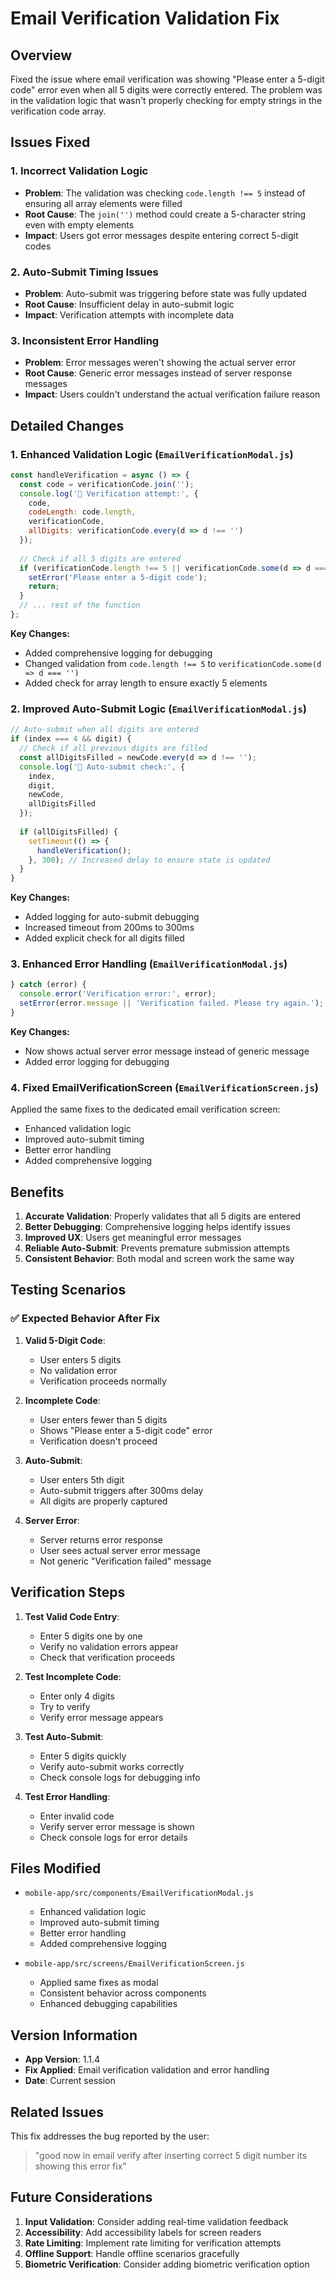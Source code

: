 # Email Verification Validation Fix

## Overview
Fixed the issue where email verification was showing "Please enter a 5-digit code" error even when all 5 digits were correctly entered. The problem was in the validation logic that wasn't properly checking for empty strings in the verification code array.

## Issues Fixed

### 1. Incorrect Validation Logic
- **Problem**: The validation was checking `code.length !== 5` instead of ensuring all array elements were filled
- **Root Cause**: The `join('')` method could create a 5-character string even with empty elements
- **Impact**: Users got error messages despite entering correct 5-digit codes

### 2. Auto-Submit Timing Issues
- **Problem**: Auto-submit was triggering before state was fully updated
- **Root Cause**: Insufficient delay in auto-submit logic
- **Impact**: Verification attempts with incomplete data

### 3. Inconsistent Error Handling
- **Problem**: Error messages weren't showing the actual server error
- **Root Cause**: Generic error messages instead of server response messages
- **Impact**: Users couldn't understand the actual verification failure reason

## Detailed Changes

### 1. Enhanced Validation Logic (`EmailVerificationModal.js`)
```javascript
const handleVerification = async () => {
  const code = verificationCode.join('');
  console.log('🔐 Verification attempt:', {
    code,
    codeLength: code.length,
    verificationCode,
    allDigits: verificationCode.every(d => d !== '')
  });
  
  // Check if all 5 digits are entered
  if (verificationCode.length !== 5 || verificationCode.some(d => d === '')) {
    setError('Please enter a 5-digit code');
    return;
  }
  // ... rest of the function
};
```

**Key Changes:**
- Added comprehensive logging for debugging
- Changed validation from `code.length !== 5` to `verificationCode.some(d => d === '')`
- Added check for array length to ensure exactly 5 elements

### 2. Improved Auto-Submit Logic (`EmailVerificationModal.js`)
```javascript
// Auto-submit when all digits are entered
if (index === 4 && digit) {
  // Check if all previous digits are filled
  const allDigitsFilled = newCode.every(d => d !== '');
  console.log('🔐 Auto-submit check:', { 
    index, 
    digit, 
    newCode, 
    allDigitsFilled 
  });
  
  if (allDigitsFilled) {
    setTimeout(() => {
      handleVerification();
    }, 300); // Increased delay to ensure state is updated
  }
}
```

**Key Changes:**
- Added logging for auto-submit debugging
- Increased timeout from 200ms to 300ms
- Added explicit check for all digits filled

### 3. Enhanced Error Handling (`EmailVerificationModal.js`)
```javascript
} catch (error) {
  console.error('Verification error:', error);
  setError(error.message || 'Verification failed. Please try again.');
}
```

**Key Changes:**
- Now shows actual server error message instead of generic message
- Added error logging for debugging

### 4. Fixed EmailVerificationScreen (`EmailVerificationScreen.js`)
Applied the same fixes to the dedicated email verification screen:
- Enhanced validation logic
- Improved auto-submit timing
- Better error handling
- Added comprehensive logging

## Benefits

1. **Accurate Validation**: Properly validates that all 5 digits are entered
2. **Better Debugging**: Comprehensive logging helps identify issues
3. **Improved UX**: Users get meaningful error messages
4. **Reliable Auto-Submit**: Prevents premature submission attempts
5. **Consistent Behavior**: Both modal and screen work the same way

## Testing Scenarios

### ✅ Expected Behavior After Fix

1. **Valid 5-Digit Code**:
   - User enters 5 digits
   - No validation error
   - Verification proceeds normally

2. **Incomplete Code**:
   - User enters fewer than 5 digits
   - Shows "Please enter a 5-digit code" error
   - Verification doesn't proceed

3. **Auto-Submit**:
   - User enters 5th digit
   - Auto-submit triggers after 300ms delay
   - All digits are properly captured

4. **Server Error**:
   - Server returns error response
   - User sees actual server error message
   - Not generic "Verification failed" message

## Verification Steps

1. **Test Valid Code Entry**:
   - Enter 5 digits one by one
   - Verify no validation errors appear
   - Check that verification proceeds

2. **Test Incomplete Code**:
   - Enter only 4 digits
   - Try to verify
   - Verify error message appears

3. **Test Auto-Submit**:
   - Enter 5 digits quickly
   - Verify auto-submit works correctly
   - Check console logs for debugging info

4. **Test Error Handling**:
   - Enter invalid code
   - Verify server error message is shown
   - Check console logs for error details

## Files Modified

- `mobile-app/src/components/EmailVerificationModal.js`
  - Enhanced validation logic
  - Improved auto-submit timing
  - Better error handling
  - Added comprehensive logging

- `mobile-app/src/screens/EmailVerificationScreen.js`
  - Applied same fixes as modal
  - Consistent behavior across components
  - Enhanced debugging capabilities

## Version Information

- **App Version**: 1.1.4
- **Fix Applied**: Email verification validation and error handling
- **Date**: Current session

## Related Issues

This fix addresses the bug reported by the user:
> "good now in email verify after inserting correct 5 digit number its showing this error fix"

## Future Considerations

1. **Input Validation**: Consider adding real-time validation feedback
2. **Accessibility**: Add accessibility labels for screen readers
3. **Rate Limiting**: Implement rate limiting for verification attempts
4. **Offline Support**: Handle offline scenarios gracefully
5. **Biometric Verification**: Consider adding biometric verification option 